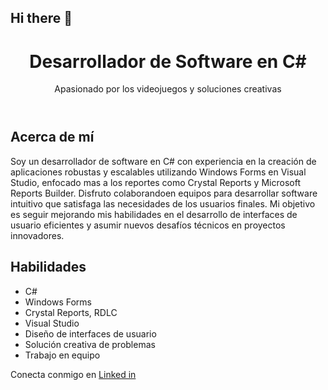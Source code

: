 ## Hi there 👋

<body>
    <header>
        <h1>Desarrollador de Software en C#</h1>
        <p>Apasionado por los videojuegos y soluciones creativas</p>
    </header>
    <section>
        <h2>Acerca de mí</h2>
        <p>
            Soy un desarrollador de software en C# con experiencia en la creación de aplicaciones
            robustas y escalables utilizando Windows Forms en Visual Studio, enfocado mas a los reportes como 
            Crystal Reports y Microsoft Reports Builder. Disfruto colaborandoen equipos para desarrollar 
            software intuitivo que satisfaga las necesidades de los usuarios finales.
            Mi objetivo es seguir mejorando mis habilidades en el desarrollo de interfaces de usuario eficientes
            y asumir nuevos desafíos técnicos en proyectos innovadores.
        </p>
    </section>
    <section>
        <h2>Habilidades</h2>
        <ul>
            <li>C#</li>
            <li>Windows Forms</li>
            <li>Crystal Reports, RDLC</li>
            <li>Visual Studio</li>
            <li>Diseño de interfaces de usuario</li>
            <li>Solución creativa de problemas</li>
            <li>Trabajo en equipo</li>
        </ul>
    </section>
    <footer>
        <p>Conecta conmigo en <a href="https://www.linkedin.com/in/it-mario-hern%C3%A1ndez/">Linked in</a></p>
    </footer>
</body>


<!--
**ninhoProgrammer/ninhoProgrammer** is a ✨ _special_ ✨ repository because its `README.md` (this file) appears on your GitHub profile.

Here are some ideas to get you started:

- 🔭 I’m currently working on ...
- 🌱 I’m currently learning ...
- 👯 I’m looking to collaborate on ...
- 🤔 I’m looking for help with ...
- 💬 Ask me about ...
- 📫 How to reach me: ...
- 😄 Pronouns: ...
- ⚡ Fun fact: ...
-->
